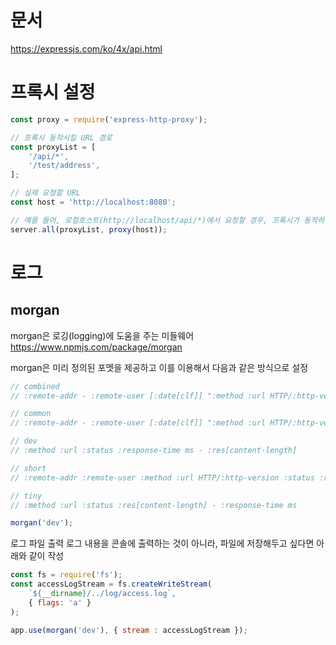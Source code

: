 # 문서
https://expressjs.com/ko/4x/api.html   

# 프록시 설정
```javascript
const proxy = require('express-http-proxy');

// 프록시 동작시킬 URL 경로
const proxyList = [
    '/api/*',
    '/test/address',
];

// 실제 요청할 URL
const host = 'http://localhost:8080'; 

// 예를 들어, 로컬호스트(http://localhost/api/*)에서 요청할 경우, 프록시가 동작하여 실제 요청서버(http://localhost:8080)로 요청
server.all(proxyList, proxy(host));
```

# 로그
## morgan
morgan은 로깅(logging)에 도움을 주는 미들웨어   
https://www.npmjs.com/package/morgan   

morgan은 미리 정의된 포멧을 제공하고 이를 이용해서 다음과 같은 방식으로 설정  
```javascript
// combined 
// :remote-addr - :remote-user [:date[clf]] ":method :url HTTP/:http-version" :status :res[content-length] ":referrer" ":user-agent"

// common
// :remote-addr - :remote-user [:date[clf]] ":method :url HTTP/:http-version" :status :res[content-length]

// dev
// :method :url :status :response-time ms - :res[content-length]

// short
// :remote-addr :remote-user :method :url HTTP/:http-version :status :res[content-length] - :response-time ms

// tiny
// :method :url :status :res[content-length] - :response-time ms

morgan('dev'); 
```

로그 파일 출력 
로그 내용을 콘솔에 출력하는 것이 아니라, 파일에 저장해두고 싶다면 아래와 같이 작성  
```javascript
const fs = require('fs');
const accessLogStream = fs.createWriteStream(
    `${__dirname}/../log/access.log`,
    { flags: 'a' }
);

app.use(morgan('dev'), { stream : accessLogStream });
```